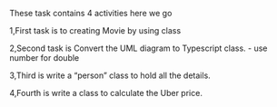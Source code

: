 These task contains 4 activities here we go

1,First task is to creating Movie by using class

2,Second task is Convert the UML diagram to Typescript class. - use number for double

3,Third is write a “person” class to hold all the details.

4,Fourth is write a class to calculate the Uber price.
